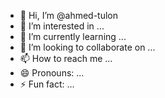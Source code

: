 - 👋 Hi, I’m @ahmed-tulon
- 👀 I’m interested in ...
- 🌱 I’m currently learning ...
- 💞️ I’m looking to collaborate on ...
- 📫 How to reach me ...
- 😄 Pronouns: ...
- ⚡ Fun fact: ...

<!---
admed-tulon/admed-tulon is a ✨ special ✨ repository because its `README.md` (this file) appears on your GitHub profile.
You can click the Preview link to take a look at your changes.
--->
